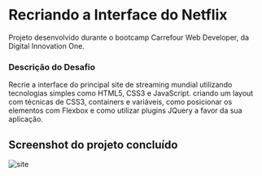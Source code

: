 # Recriando a Interface do Netflix

Projeto desenvolvido durante o bootcamp Carrefour Web Developer, da Digital Innovation One.

### Descrição do Desafio

Recrie a interface do principal site de streaming mundial utilizando tecnologias simples como HTML5, CSS3 e JavaScript.
criando um layout com técnicas de CSS3, containers e variáveis, como posicionar os elementos com Flexbox e como utilizar plugins JQuery a favor da sua aplicação.

## Screenshot do projeto concluído
![site](https://user-images.githubusercontent.com/84294007/167317305-87d6c5b2-2e4f-4b82-aaf0-702e68aaf54d.png)
